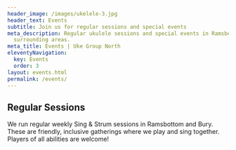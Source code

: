 ```yaml
---
header_image: /images/ukelele-3.jpg
header_text: Events
subtitle: Join us for regular sessions and special events
meta_description: Regular ukulele sessions and special events in Ramsbottom and
  surrounding areas.
meta_title: Events | Uke Group North
eleventyNavigation:
  key: Events
  order: 3
layout: events.html
permalink: /events/
---
```

## Regular Sessions

We run regular weekly Sing & Strum sessions in Ramsbottom and Bury. These are friendly, inclusive gatherings where we play and sing together. Players of all abilities are welcome!
